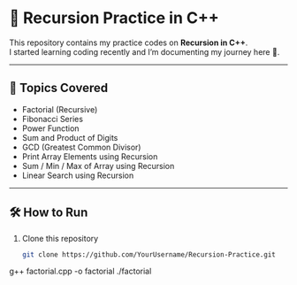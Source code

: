 # 🔁 Recursion Practice in C++

This repository contains my practice codes on **Recursion in C++**.  
I started learning coding recently and I’m documenting my journey here 🚀.

---

## 📂 Topics Covered    
- Factorial (Recursive)
- Fibonacci Series  
- Power Function
- Sum and Product of Digits
- GCD (Greatest Common Divisor)
- Print Array Elements using Recursion
- Sum / Min / Max of Array using Recursion
- Linear Search using Recursion

---

## 🛠️ How to Run
1. Clone this repository  
   ```bash
   git clone https://github.com/YourUsername/Recursion-Practice.git
g++ factorial.cpp -o factorial
./factorial

